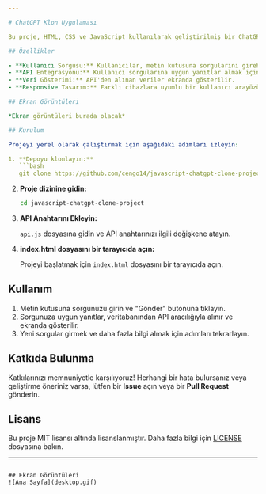 ```yaml
---

# ChatGPT Klon Uygulaması

Bu proje, HTML, CSS ve JavaScript kullanılarak geliştirilmiş bir ChatGPT klon uygulamasıdır. Kullanıcılar, metin giriş alanına sorgularını girer ve veritabanından API aracılığıyla alınan yanıtlar ekrana yazdırılır.

## Özellikler

- **Kullanıcı Sorgusu:** Kullanıcılar, metin kutusuna sorgularını girebilir.
- **API Entegrasyonu:** Kullanıcı sorgularına uygun yanıtlar almak için bir API ile veritabanına bağlanır.
- **Veri Gösterimi:** API'den alınan veriler ekranda gösterilir.
- **Responsive Tasarım:** Farklı cihazlara uyumlu bir kullanıcı arayüzü.

## Ekran Görüntüleri

*Ekran görüntüleri burada olacak*

## Kurulum

Projeyi yerel olarak çalıştırmak için aşağıdaki adımları izleyin:

1. **Depoyu klonlayın:**
   ```bash
   git clone https://github.com/cengo14/javascript-chatgpt-clone-projectu.git
   ```

2. **Proje dizinine gidin:**
   ```bash
   cd javascript-chatgpt-clone-project
   ```

3. **API Anahtarını Ekleyin:**

   `api.js` dosyasına gidin ve API anahtarınızı ilgili değişkene atayın.

4. **index.html dosyasını bir tarayıcıda açın:**

   Projeyi başlatmak için `index.html` dosyasını bir tarayıcıda açın.

## Kullanım

1. Metin kutusuna sorgunuzu girin ve "Gönder" butonuna tıklayın.
2. Sorgunuza uygun yanıtlar, veritabanından API aracılığıyla alınır ve ekranda gösterilir.
3. Yeni sorgular girmek ve daha fazla bilgi almak için adımları tekrarlayın.

## Katkıda Bulunma

Katkılarınızı memnuniyetle karşılıyoruz! Herhangi bir hata bulursanız veya geliştirme öneriniz varsa, lütfen bir **Issue** açın veya bir **Pull Request** gönderin.

## Lisans

Bu proje MIT lisansı altında lisanslanmıştır. Daha fazla bilgi için [LICENSE](LICENSE) dosyasına bakın.

---
```

## Ekran Görüntüleri
![Ana Sayfa](desktop.gif)
